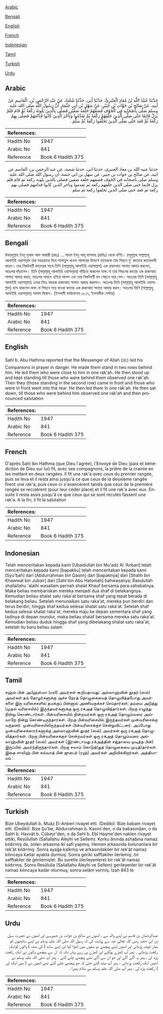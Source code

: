 [Arabic](#arabic)

[Bengali](#bengali)

[English](#english)

[French](#french)

[Indonesian](#indonesian)

[Tamil](#tamil)

[Turkish](#turkish)

[Urdu](#urdu)

## Arabic


<div dir="rtl" lang="ar" style={{fontSize:'larger',backgroundColor:'#f8f9fa',padding:20}}>
حَدَّثَنَا عُبَيْدُ اللَّهِ بْنُ مُعَاذٍ الْعَنْبَرِيُّ، حَدَّثَنَا أَبِي، حَدَّثَنَا شُعْبَةُ، عَنْ عَبْدِ الرَّحْمَنِ بْنِ، الْقَاسِمِ عَنْ أَبِيهِ، عَنْ صَالِحِ بْنِ خَوَّاتِ بْنِ جُبَيْرٍ، عَنْ سَهْلِ بْنِ أَبِي حَثْمَةَ، أَنَّ رَسُولَ اللَّهِ صلى الله عليه وسلم صَلَّى بِأَصْحَابِهِ فِي الْخَوْفِ فَصَفَّهُمْ خَلْفَهُ صَفَّيْنِ فَصَلَّى بِالَّذِينَ يَلُونَهُ رَكْعَةً ثُمَّ قَامَ فَلَمْ يَزَلْ قَائِمًا حَتَّى صَلَّى الَّذِينَ خَلْفَهُمْ رَكْعَةً ثُمَّ تَقَدَّمُوا وَتَأَخَّرَ الَّذِينَ كَانُوا قُدَّامَهُمْ فَصَلَّى بِهِمْ رَكْعَةً ثُمَّ قَعَدَ حَتَّى صَلَّى الَّذِينَ تَخَلَّفُوا رَكْعَةً ثُمَّ سَلَّمَ ‏.‏
</div>
<div style={{backgroundColor:'#f8f9fa',padding:20, marginBottom: 10}}><table> <thead> <tr> <th>References:</th> <th></th> </tr> </thead> <tbody><tr><td>Hadith No</td><td>1947</td></tr><tr><td>Arabic No</td><td>841</td></tr><tr><td>Reference</td><td>Book 6 Hadith 375</td></tr></tbody></table></div>


<div dir="rtl" lang="ar" style={{fontSize:'larger',backgroundColor:'#f8f9fa',padding:20}}>
حدثنا عبيد الله بن معاذ العنبري، حدثنا ابي، حدثنا شعبة، عن عبد الرحمن بن، القاسم عن ابيه، عن صالح بن خوات بن جبير، عن سهل بن ابي حثمة، ان رسول الله صلى الله عليه وسلم صلى باصحابه في الخوف فصفهم خلفه صفين فصلى بالذين يلونه ركعة ثم قام فلم يزل قايما حتى صلى الذين خلفهم ركعة ثم تقدموا وتاخر الذين كانوا قدامهم فصلى بهم ركعة ثم قعد حتى صلى الذين تخلفوا ركعة ثم سلم
</div>
<div style={{backgroundColor:'#f8f9fa',padding:20, marginBottom: 10}}><table> <thead> <tr> <th>References:</th> <th></th> </tr> </thead> <tbody><tr><td>Hadith No</td><td>1947</td></tr><tr><td>Arabic No</td><td>841</td></tr><tr><td>Reference</td><td>Book 6 Hadith 375</td></tr></tbody></table></div>

## Bengali


<div dir="ltr" lang="bn" style={{fontSize:'larger',backgroundColor:'#f8f9fa',padding:20}}>
উবায়দুল্লাহ ইবনু মুআয আল আম্বারী (রহঃ) ... সাহল ইবনু আবূ হাসমাহ (রাযিঃ) থেকে বর্ণিত। রসূলুল্লাহ সাল্লাল্লাহু আলাইহি ওয়াসাল্লাম তার সহচরদের নিয়ে সালাতুল খাওফ আদায়ের উদ্দেশে তাদেরকে তার পিছনে দু' কাতারে কাতারবন্দী করেন। তার নিকটবর্তী কাতারের সাথে তিনি (সাল্লাল্লাহু আলাইহি ওয়াসাল্লাম) এক রাকাআত সালাত আদায় করলেন, অতঃপর দাঁড়ালেন। তিনি (সাল্লাল্লাহু আলাইহি ওয়াসাল্লাম) দাঁড়িয়ে থাকলেন যাবৎ না তার পিছনের কাতার এক রাকাআত সালাত আদায় করল, অতঃপর সামনে এগিয়ে আসল এবং তার নিকটবর্তী দল পেছনে সরে গেল। অতঃপর তিনি (সাল্লাল্লাহু আলাইহি ওয়াসাল্লাম) এদের নিয়ে আরেক রাকাআত সালাত আদায় করলেন। অতঃপর তিনি (সাল্লাল্লাহু আলাইহি ওয়াসাল্লাম) বসে থাকলেন যাবৎ না পিছনে সরে যাওয়া কাতার এক রাকাআত সালাত আদায় করল। অতঃপর তিনি (সাল্লাল্লাহু আলাইহি ওয়াসাল্লাম) সালাম ফিরান। (ইসলামী ফাউন্ডেশন ১৮১৭, ইসলামীক সেন্টার)
</div>
<div style={{backgroundColor:'#f8f9fa',padding:20, marginBottom: 10}}><table> <thead> <tr> <th>References:</th> <th></th> </tr> </thead> <tbody><tr><td>Hadith No</td><td>1947</td></tr><tr><td>Arabic No</td><td>841</td></tr><tr><td>Reference</td><td>Book 6 Hadith 375</td></tr></tbody></table></div>

## English


<div dir="ltr" lang="en" style={{fontSize:'larger',backgroundColor:'#f8f9fa',padding:20}}>
Sahl b. Abu Hathma reported that the Messenger of Allah (ﷺ) led his Companions in prayer in danger. He made them stand in two rows behind him. He led them who were close to him in one rak'ah. He then stood up and kept standing till those who were behind them observed one rak'ah. Then they (those standing in the second row) came in front and those who were in front went into the rear. He then led them In one rak'ah. He then sat down, till those who were behind him observed one rak'ah and then pronounced salutation
</div>
<div style={{backgroundColor:'#f8f9fa',padding:20, marginBottom: 10}}><table> <thead> <tr> <th>References:</th> <th></th> </tr> </thead> <tbody><tr><td>Hadith No</td><td>1947</td></tr><tr><td>Arabic No</td><td>841</td></tr><tr><td>Reference</td><td>Book 6 Hadith 375</td></tr></tbody></table></div>

## French


<div dir="ltr" lang="fr" style={{fontSize:'larger',backgroundColor:'#f8f9fa',padding:20}}>
D'après Sahl Ibn Hathma (que Dieu l'agrée), l'Envoyé de Dieu (paix et bénédiction de Dieu sur lui) fit, avec ses compagnons, la prière de la crainte en les mettant en deux rangées. Il fit une rak'a avec ceux du premier rangée, puis se leva et il resta ainsi jusqu'à ce que ceux de la deuxième rangée firent une rak'a, puis ceux-ci s'avancèrent tandis que ceux de la première rangée se reculèrent (pour leur céder place) et il fit une rak'a avec eux. Ensuite il resta assis jusqu'à ce que ceux qui se sont reculés fassent une rak'a. A la fin, il fit la salutation
</div>
<div style={{backgroundColor:'#f8f9fa',padding:20, marginBottom: 10}}><table> <thead> <tr> <th>References:</th> <th></th> </tr> </thead> <tbody><tr><td>Hadith No</td><td>1947</td></tr><tr><td>Arabic No</td><td>841</td></tr><tr><td>Reference</td><td>Book 6 Hadith 375</td></tr></tbody></table></div>

## Indonesian


<div dir="ltr" lang="id" style={{fontSize:'larger',backgroundColor:'#f8f9fa',padding:20}}>
Telah menceritakan kepada kami [Ubaidullah bin Mu'adz Al 'Anbari] telah menceritakan kepada kami [bapakku] telah menceritakan kepada kami [Syu'bah] dari [Abdurrahman bin Qasim] dari [bapaknya] dari [Shalih bin Khawwat bin Jubair] dari [Sahl bin Abu Hatsmah] bahwasanya; Rasulullah shallallahu 'alaihi wasallam pernah shalat Khauf bersama para sahabatnya. Maka beliau membariskan mereka menjadi dua shaf di belakangnya. Kemudian beliau shalat satu raka'at bersama shaf yang tepat berada di belakang beliau. Setelah menunaikan satu raka'at, mereka pun berdiri dan terus berdiri, hingga shaf kedua selesai shalat satu raka'at. Setelah shaf kedua selesai shalat raka'at, mereka maju ke depan sementara shaf yang tadinya di depan mundur, maka beliau shalaf bersama mereka satu raka'at. Kemudian beliau duduk hingga shaf yang dibelakang shalat satu raka'at, setelah itu baru beliau salam
</div>
<div style={{backgroundColor:'#f8f9fa',padding:20, marginBottom: 10}}><table> <thead> <tr> <th>References:</th> <th></th> </tr> </thead> <tbody><tr><td>Hadith No</td><td>1947</td></tr><tr><td>Arabic No</td><td>841</td></tr><tr><td>Reference</td><td>Book 6 Hadith 375</td></tr></tbody></table></div>

## Tamil


<div dir="ltr" lang="ta" style={{fontSize:'larger',backgroundColor:'#f8f9fa',padding:20}}>
சஹ்ல் பின் அபீஹஸ்மா (ரலி) அவர்கள் கூறியதாவது: அல்லாஹ்வின் தூதர் (ஸல்) அவர்கள் தம் தோழர்களுக்கு அச்ச நேரத் தொழுகையைத் தொழுவித்தபோது அவர்களை இரு வரிசைகளில் தமக்குப் பின்னால் அணிவகுக்கச் செய்தார்கள்; தம்மை அடுத்து (முதல் வரிசையில்) இருந்தவர்களுக்கு ஒரு ரக்அத் தொழுவித்தார்கள். பிறகு எழுந்து நின்று கொண்டார்கள். பின்வரிசையில் நின்றவர்கள் ஒரு ரக்அத் தொழும்வரை அவ்வாறே நின்று கொண்டிருந்தார்கள். பிறகு பின்வரிசையில் இருந்தவர்கள் முன்வரிசைக்கு வந்தனர். முன்வரிசையிலிருந்தவர்கள் பின்வரிசைக்குச் சென்றுவிட்டனர். அப்போது முன்வரிசைக்காரர்களுக்கு அல்லாஹ்வின் தூதர் (ஸல்) அவர்கள் ஒரு ரக்அத் தொழுவித்தார்கள். பிறகு பின்வரிசைக்குச் சென்றவர்கள் ஒரு ரக்அத் தொழும்வரை அல்லாஹ்வின் தூதர் (ஸல்) அவர்கள் (இரண்டாவது ரக்அத்தின் சஜ்தாவை முடித்த பின்) இருப்பில் அமர்ந்திருந்தார்கள். பிறகு சலாம் கொடுத்(துத் தொழுகையை முடித்)தார்கள். இதை சாலிஹ் பின் கவ்வாத் பின் ஜுபைர் (ரஹ்) அவர்கள் அறிவிக்கிறார்கள். அத்தியாயம் :
</div>
<div style={{backgroundColor:'#f8f9fa',padding:20, marginBottom: 10}}><table> <thead> <tr> <th>References:</th> <th></th> </tr> </thead> <tbody><tr><td>Hadith No</td><td>1947</td></tr><tr><td>Arabic No</td><td>841</td></tr><tr><td>Reference</td><td>Book 6 Hadith 375</td></tr></tbody></table></div>

## Turkish


<div dir="ltr" lang="tr" style={{fontSize:'larger',backgroundColor:'#f8f9fa',padding:20}}>
Bize Ubeydullah b. Muâz El-Anberî rivayet etti. (Dediki): Bize babam rivayet etti. (Dediki): Bize Şu'be, Abdurrahman b. Kasim'den, o da babasından, o da Salih b. Havvât b. Cübeyr'den, o da Sehl b. Ebî Haşme'den naklen rivayet ettiki, ResûluIIah (Sallallahu Aleyhi ve Sellem): Korku ânında ashabına namaz kıldırmış da, onları arkasına iki safi yapmış. Hemen arkasında bulunanlara bir rek'ât kıldırmış. Sonra ayağa kalkmış ve arkasındakiler bir rek'ât namaz kilıncaya kadar ayakta durmuş. Sonra geriki safftakiler ilerlemiş; ön safftakiler de gerilemişler. Bu suretle (ilerleyenlere) bir rek'ât namaz kıldırmış. Sonra Resûlulla (Sallallahu Aleyhi ve Sellem) gerileyenler bir rek'ât namaz kılıncaya kadar oturmuş; sonra selâm vermiş. İzah 843 te
</div>
<div style={{backgroundColor:'#f8f9fa',padding:20, marginBottom: 10}}><table> <thead> <tr> <th>References:</th> <th></th> </tr> </thead> <tbody><tr><td>Hadith No</td><td>1947</td></tr><tr><td>Arabic No</td><td>841</td></tr><tr><td>Reference</td><td>Book 6 Hadith 375</td></tr></tbody></table></div>

## Urdu


<div dir="rtl" lang="ur" style={{fontSize:'larger',backgroundColor:'#f8f9fa',padding:20}}>
عبدالرحمان بن قاسم نے اپنے والد سے ، انھوں نے صالح بن خوات بن جبیرسے اور انھوں نے حضرت سہل بن ابی حثمہ رضی اللہ تعالیٰ عنہ سے روایت کی کہ رسول اللہ صلی اللہ علیہ وسلم نے اپنے ساتھیوں کو نماز خوف پڑھائی اور انھیں اپنے پیچھے دو صفوں میں کھڑا کیا اور اپنے ساتھ ( کی صف ) والوں کوایک رکعت پڑھائی ۔ پھر آپ کھڑے ہوگئے اور کھڑے ہی رہے یہاں تک کہ ان سے پیچھے والوں نے ایک رکعت پڑھ لی ، پھر یہ آگے آگے اور جو ان سے آگے تھے پیچھے چلے گئے ۔ پھر آپ صلی اللہ علیہ وسلم نے انھیں ایک رکعت پڑھائی ۔ پھر آپ بیٹھ گئے حتیٰ کہ جو پیچھے چلے گئے تھے انھوں نے ( بھی ایک اور ) رکعت پڑھ لی ، پھر آپ صلی اللہ علیہ وسلم نے سلام پھیرا ۔
</div>
<div style={{backgroundColor:'#f8f9fa',padding:20, marginBottom: 10}}><table> <thead> <tr> <th>References:</th> <th></th> </tr> </thead> <tbody><tr><td>Hadith No</td><td>1947</td></tr><tr><td>Arabic No</td><td>841</td></tr><tr><td>Reference</td><td>Book 6 Hadith 375</td></tr></tbody></table></div>